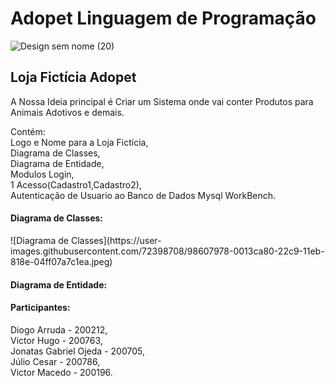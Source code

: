 # Adopet Linguagem de Programação
![Design sem nome (20)](https://user-images.githubusercontent.com/72398708/98606692-73680d00-22c6-11eb-8053-a404edeb1a53.png)

<h2>Loja Fictícia Adopet</h2>

A Nossa Ideia principal é Criar um Sistema onde vai conter Produtos para Animais Adotivos e demais.

Contém: <br>
Logo e Nome para a Loja Fictícia,<br>
Diagrama de Classes,<br>
Diagrama de Entidade,<br>
Modulos Login,<br>
1 Acesso(Cadastro1,Cadastro2),<br>
Autenticação de Usuario ao Banco de Dados Mysql WorkBench.

<h4>Diagrama de Classes:</h4>
![Diagrama de Classes](https://user-images.githubusercontent.com/72398708/98607978-0013ca80-22c9-11eb-818e-04ff07a7c1ea.jpeg)

<h4>Diagrama de Entidade:</h4>

<h4>Participantes:</h4>

Diogo Arruda - 200212,<br>
Victor Hugo - 200763,<br>
Jonatas Gabriel Ojeda - 200705,<br>
Júlio Cesar - 200786,<br>
Victor Macedo - 200196.
